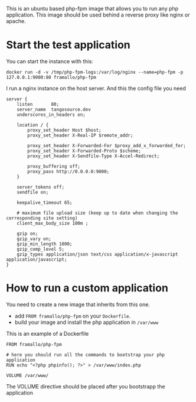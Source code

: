 This is an ubuntu based php-fpm image that allows you to run any php application.
This image should be used behind a reverse proxy like nginx or apache.

# Start the test application

You can start the instance with this:

```
docker run -d -v /tmp/php-fpm-logs:/var/log/nginx --name=php-fpm -p 127.0.0.1:9000:80 framallo/php-fpm
```

I run a nginx instance on the host server. And this the config file you need

```
server {
    listen       80;
    server_name  tangosource.dev
    underscores_in_headers on;

    location / {
        proxy_set_header Host $host;
        proxy_set_header X-Real-IP $remote_addr;

        proxy_set_header X-Forwarded-For $proxy_add_x_forwarded_for;
        proxy_set_header X-Forwarded-Proto $scheme;
        proxy_set_header X-Sendfile-Type X-Accel-Redirect;

        proxy_buffering off;
        proxy_pass http://0.0.0.0:9000;
    }

    server_tokens off;
    sendfile on;

    keepalive_timeout 65;

    # maximum file upload size (keep up to date when changing the corresponding site setting)
    client_max_body_size 100m ;

    gzip on;
    gzip_vary on;
    gzip_min_length 1000;
    gzip_comp_level 5;
    gzip_types application/json text/css application/x-javascript application/javascript;
}
```

# How to run a custom application


You need to create a new image that inherits from this one.

* add `FROM framallo/php-fpm` on your `Dockerfile`. 
* build your image and install the php application in `/var/www`

This is an example of a Dockerfile

```
FROM framallo/php-fpm

# here you should run all the commands to bootstrap your php application
RUN echo "<?php phpinfo(); ?>" > /var/www/index.php

VOLUME /var/www/
```

The VOLUME directive should be placed after you bootstrapp the application
